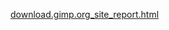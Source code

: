[download.gimp.org_site_report.html](https://jesterjunk.github.io/XLS/download.gimp.org/download.gimp.org_site_report.html)
